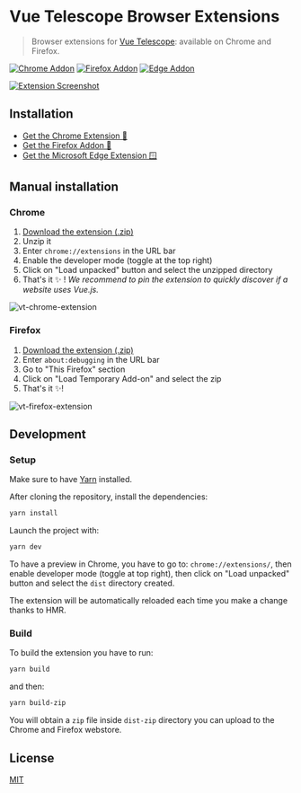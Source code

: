 # Vue Telescope Browser Extensions

> Browser extensions for [Vue Telescope](https://vuetelescope.com): available on Chrome and Firefox.

[![Chrome Addon](https://badgen.net/chrome-web-store/v/neaebjphlfplgdhedjdhcnpjkndddbpd?icon=chrome)](https://chrome.google.com/webstore/detail/vue-telescope/neaebjphlfplgdhedjdhcnpjkndddbpd)
[![Firefox Addon](https://badgen.net/amo/v/vue-telescope?icon=firefox)](https://addons.mozilla.org/en-GB/firefox/addon/vue-telescope/)
[![Edge Addon](https://badgen.net/badge/icon/v1.5.8?icon=windows&label=Microsoft+Edge)](https://microsoftedge.microsoft.com/addons/detail/vue-telescope/icgcillpgelpleniodgkmohgdmeogodl)

[![Extension Screenshot](https://user-images.githubusercontent.com/904724/105485378-12d55300-5cad-11eb-82f9-6cdaf214e6fa.jpg)](https://vuetelescope.com)

## Installation

- [Get the Chrome Extension 🍭](https://chrome.google.com/webstore/detail/vue-telescope/neaebjphlfplgdhedjdhcnpjkndddbpd)
- [Get the Firefox Addon 🦊](https://addons.mozilla.org/en-GB/firefox/addon/vue-telescope/)
- [Get the Microsoft Edge Extension 🪟](https://microsoftedge.microsoft.com/addons/detail/vue-telescope/icgcillpgelpleniodgkmohgdmeogodl)

## Manual installation

[download-extension-link]: https://github.com/nuxt-company/vue-telescope-extensions/releases/download/v1.5.8/vue-telescope-extension-v1.5.8.zip

### Chrome

1. [Download the extension (.zip)][download-extension-link]
2. Unzip it
3. Enter `chrome://extensions` in the URL bar
4. Enable the developer mode (toggle at the top right)
5. Click on "Load unpacked" button and select the unzipped directory
6. That's it ✨&nbsp;! *We recommend to pin the extension to quickly discover if a website uses Vue.js.*

![vt-chrome-extension](https://user-images.githubusercontent.com/904724/88188033-98614300-cc37-11ea-9500-f0e3ae3d97f0.gif)

### Firefox

1. [Download the extension (.zip)][download-extension-link]
2. Enter `about:debugging` in the URL bar
3. Go to "This Firefox" section
3. Click on "Load Temporary Add-on" and select the zip
4. That's it ✨!

![vt-firefox-extension](https://user-images.githubusercontent.com/904724/88186887-1d4b5d00-cc36-11ea-96c9-2b6367920863.gif)

## Development

### Setup

Make sure to have [Yarn](https://classic.yarnpkg.com/en/) installed.

After cloning the repository, install the dependencies:

```bash
yarn install
```

Launch the project with:

```bash
yarn dev
```

To have a preview in Chrome, you have to go to: `chrome://extensions/`, then enable developer mode (toggle at top right), then click on "Load unpacked" button and select the `dist` directory created.

The extension will be automatically reloaded each time you make a change thanks to HMR.

### Build

To build the extension you have to run:

```bash
yarn build
```

and then:

```bash
yarn build-zip
```

You will obtain a `zip` file inside `dist-zip` directory you can upload to the Chrome and Firefox webstore.

## License

[MIT](./LICENSE)
